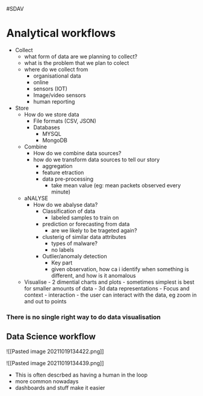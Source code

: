 #SDAV 
# Analytical workflows

- Collect
	-  what form of data are we planning to collect?
	- what is the problem that we plan to colect
	- where do we collect from
		- organisational data
		- online
		- sensors (IOT)
		- Image/video sensors
		- human reporting
- Store
	- How do we store data
		- File formats (CSV, JSON)
		- Databases
			- MYSQL
			- MongoDB
	- Combine
		- How do we combine data sources?
		- how do we transform data sources to tell our story
			- aggregation
			- feature etraction
			- data pre-processing
				- take mean value (eg: mean packets observed every minute)
	- aNALYSE
		- How do we abalyse data?
			- Classification of data
				- labeled samples to train on
			- prediction or forecasting from data
				- are we likely to be trageted again?
			- clusterig of similar data attributes
				- types of malware?
				- no labels
			- Outlier/anomaly detection
				- Key part
				- given observation, how ca i identify when something is different, and how is it anomalous
	- Visualise
			- 2 dimential charts and plots
				- sometimes simplest is best for smaller amounts of data
			- 3d data representations
			- Focus and context
			- interaction
				- the user can interact with the data, eg zoom in and out to points


### There is no single right way to do data visualisation

## Data Science workflow
![[Pasted image 20211019134422.png]]

![[Pasted image 20211019134439.png]]

- This is often descrbed as having a human in the loop
- more common nowadays
- dashboards and stuff make it easier
